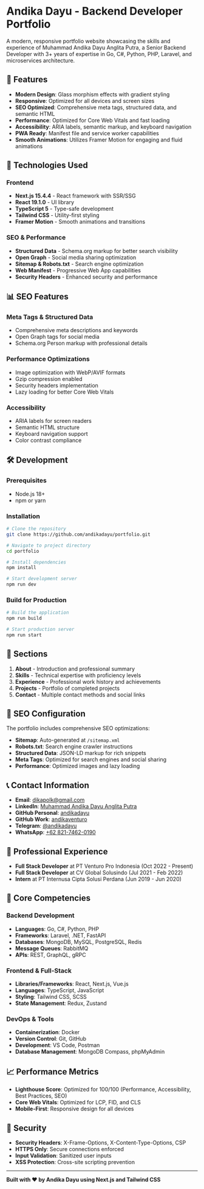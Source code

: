 # Andika Dayu - Backend Developer Portfolio

A modern, responsive portfolio website showcasing the skills and experience of Muhammad Andika Dayu Anglita Putra, a Senior Backend Developer with 3+ years of expertise in Go, C#, Python, PHP, Laravel, and microservices architecture.

## 🌟 Features

- **Modern Design**: Glass morphism effects with gradient styling
- **Responsive**: Optimized for all devices and screen sizes
- **SEO Optimized**: Comprehensive meta tags, structured data, and semantic HTML
- **Performance**: Optimized for Core Web Vitals and fast loading
- **Accessibility**: ARIA labels, semantic markup, and keyboard navigation
- **PWA Ready**: Manifest file and service worker capabilities
- **Smooth Animations**: Utilizes Framer Motion for engaging and fluid animations

## 🚀 Technologies Used

### Frontend

- **Next.js 15.4.4** - React framework with SSR/SSG
- **React 19.1.0** - UI library
- **TypeScript 5** - Type-safe development
- **Tailwind CSS** - Utility-first styling
- **Framer Motion** - Smooth animations and transitions

### SEO & Performance

- **Structured Data** - Schema.org markup for better search visibility
- **Open Graph** - Social media sharing optimization
- **Sitemap & Robots.txt** - Search engine optimization
- **Web Manifest** - Progressive Web App capabilities
- **Security Headers** - Enhanced security and performance

## 📊 SEO Features

### Meta Tags & Structured Data

- Comprehensive meta descriptions and keywords
- Open Graph tags for social media
- Schema.org Person markup with professional details

### Performance Optimizations

- Image optimization with WebP/AVIF formats
- Gzip compression enabled
- Security headers implementation
- Lazy loading for better Core Web Vitals

### Accessibility

- ARIA labels for screen readers
- Semantic HTML structure
- Keyboard navigation support
- Color contrast compliance

## 🛠️ Development

### Prerequisites

- Node.js 18+
- npm or yarn

### Installation

```bash
# Clone the repository
git clone https://github.com/andikadayu/portfolio.git

# Navigate to project directory
cd portfolio

# Install dependencies
npm install

# Start development server
npm run dev
```

### Build for Production

```bash
# Build the application
npm run build

# Start production server
npm run start
```

## 📱 Sections

1. **About** - Introduction and professional summary
2. **Skills** - Technical expertise with proficiency levels
3. **Experience** - Professional work history and achievements
4. **Projects** - Portfolio of completed projects
5. **Contact** - Multiple contact methods and social links

## 🔧 SEO Configuration

The portfolio includes comprehensive SEO optimizations:

- **Sitemap**: Auto-generated at `/sitemap.xml`
- **Robots.txt**: Search engine crawler instructions
- **Structured Data**: JSON-LD markup for rich snippets
- **Meta Tags**: Optimized for search engines and social sharing
- **Performance**: Optimized images and lazy loading

## 📞 Contact Information

- **Email**: dikapolk@gmail.com
- **LinkedIn**: [Muhammad Andika Dayu Anglita Putra](https://www.linkedin.com/in/muhammad-andika-dayu-anglita-putra-796838142/)
- **GitHub Personal**: [andikadayu](https://github.com/andikadayu)
- **GitHub Work**: [andikaventuro](https://github.com/andikaventuro)
- **Telegram**: [@andikadayu](http://t.me/andikadayu)
- **WhatsApp**: [+62 821-7462-0190](https://wa.me/6282174620190)

## 🏢 Professional Experience

- **Full Stack Developer** at PT Venturo Pro Indonesia (Oct 2022 - Present)
- **Full Stack Developer** at CV Global Solusindo (Jul 2021 - Feb 2022)
- **Intern** at PT Internusa Cipta Solusi Perdana (Jun 2019 - Jun 2020)

## 💼 Core Competencies

### Backend Development

- **Languages**: Go, C#, Python, PHP
- **Frameworks**: Laravel, .NET, FastAPI
- **Databases**: MongoDB, MySQL, PostgreSQL, Redis
- **Message Queues**: RabbitMQ
- **APIs**: REST, GraphQL, gRPC

### Frontend & Full-Stack

- **Libraries/Frameworks**: React, Next.js, Vue.js
- **Languages**: TypeScript, JavaScript
- **Styling**: Tailwind CSS, SCSS
- **State Management**: Redux, Zustand

### DevOps & Tools

- **Containerization**: Docker
- **Version Control**: Git, GitHub
- **Development**: VS Code, Postman
- **Database Management**: MongoDB Compass, phpMyAdmin

## 📈 Performance Metrics

- **Lighthouse Score**: Optimized for 100/100 (Performance, Accessibility, Best Practices, SEO)
- **Core Web Vitals**: Optimized for LCP, FID, and CLS
- **Mobile-First**: Responsive design for all devices

## 🔐 Security

- **Security Headers**: X-Frame-Options, X-Content-Type-Options, CSP
- **HTTPS Only**: Secure connections enforced
- **Input Validation**: Sanitized user inputs
- **XSS Protection**: Cross-site scripting prevention

---

**Built with ❤️ by Andika Dayu using Next.js and Tailwind CSS**
